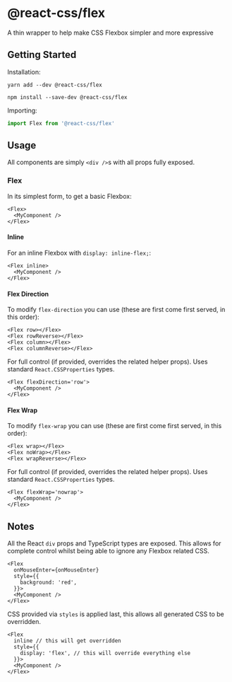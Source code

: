 # @react-css/flex

A thin wrapper to help make CSS Flexbox simpler and more expressive

## Getting Started

Installation:

`yarn add --dev @react-css/flex`

`npm install --save-dev @react-css/flex`

Importing:

```typescript
import Flex from '@react-css/flex'
```

## Usage

All components are simply `<div />`s with all props fully exposed.

### Flex

In its simplest form, to get a basic Flexbox:

```tsx
<Flex>
  <MyComponent />
</Flex>
```

#### Inline

For an inline Flexbox with `display: inline-flex;`:

```tsx
<Flex inline>
  <MyComponent />
</Flex>
```

#### Flex Direction

To modify `flex-direction` you can use (these are first come first served, in this order):

```tsx
<Flex row></Flex>
<Flex rowReverse></Flex>
<Flex column></Flex>
<Flex columnReverse></Flex>
```

For full control (if provided, overrides the related helper props). Uses standard `React.CSSProperties` types.

```tsx
<Flex flexDirection='row'>
  <MyComponent />
</Flex>
```

#### Flex Wrap

To modify `flex-wrap` you can use (these are first come first served, in this order):

```tsx
<Flex wrap></Flex>
<Flex noWrap></Flex>
<Flex wrapReverse></Flex>
```

For full control (if provided, overrides the related helper props). Uses standard `React.CSSProperties` types.

```tsx
<Flex flexWrap='nowrap'>
  <MyComponent />
</Flex>
```

## Notes

All the React `div` props and TypeScript types are exposed. This allows for complete control whilst being able to ignore any Flexbox related CSS.

```tsx
<Flex
  onMouseEnter={onMouseEnter}
  style={{
    background: 'red',
  }}>
  <MyComponent />
</Flex>
```

CSS provided via `styles` is applied last, this allows all generated CSS to be overridden.

```tsx
<Flex
  inline // this will get overridden
  style={{
    display: 'flex', // this will override everything else
  }}>
  <MyComponent />
</Flex>
```

